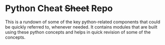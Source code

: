 # Python Cheat ~~Sheet~~ Repo

This is a rundown of some of the key python-related components that could be quickly referred to, whenever needed. It contains modules that are built using these python concepts and helps in quick revision of some of the concepts. 
